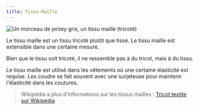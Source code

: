 ```yaml
---
title: Tissu Maille
---
```


![Un morceau de jersey gris, un tissu maille (tricoté)](/img/couture/knit-fabric.jpg)

Le tissu maille est un tissu tricoté plutôt que tissé. Le tissu maille est extensible dans une certaine mesure.

Bien que le tissu soit tricoté, il ne ressemble pas à du tricot, mais à du tissu.

Le tissu maille est utilisé dans les vêtements où une certaine élasticité est requise. Les coudre se fait souvent avec une surjeteuse pour maintenir l'élasticité dans les coutures.

> Wikipédia a plus d'informations sur les tissus mailles : [Tricot textile sur Wikipedia](https://fr.wikipedia.org/wiki/Tricot_(textile))
